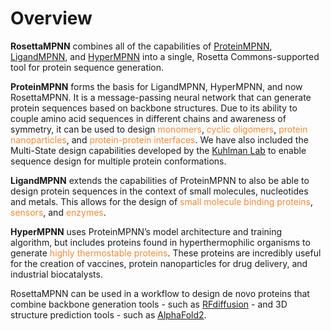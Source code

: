 # Overview

**RosettaMPNN** combines all of the capabilities of [ProteinMPNN](https://www.science.org/doi/10.1126/science.add2187), [LigandMPNN](https://www.biorxiv.org/content/10.1101/2023.12.22.573103v1.full), and [HyperMPNN](https://www.biorxiv.org/content/biorxiv/early/2024/12/01/2024.11.26.625397.full.pdf) into a single, Rosetta Commons-supported tool for protein sequence generation.

**ProteinMPNN** forms the basis for LigandMPNN, HyperMPNN, and now RosettaMPNN. It is a message-passing neural network that can generate protein sequences based on backbone structures. Due to its ability to couple amino acid sequences in different chains and awareness of symmetry, it can be used to design <span style='color:#F68A33'>monomers</span>, <span style='color:#F68A33'>cyclic oligomers</span>, <span style='color:#F68A33'>protein nanoparticles</span>, and <span style='color:#F68A33'>protein-protein interfaces</span>. We have also included the Multi-State design capabilities developed by the [Kuhlman Lab](https://github.com/Kuhlman-Lab/proteinmpnn/tree/main) to enable sequence design for multiple protein conformations. 

**LigandMPNN** extends the capabilities of ProteinMPNN to also be able to design protein sequences in the context of small molecules, nucleotides and metals. This allows for the design of <span style='color:#F68A33'>small molecule binding proteins</span>, <span style='color:#F68A33'>sensors</span>, and <span style='color:#F68A33'>enzymes</span>.

**HyperMPNN** uses ProteinMPNN’s model architecture and training algorithm, but includes proteins found in hyperthermophilic organisms to generate <span style='color:#F68A33'>highly thermostable proteins</span>. These proteins are incredibly useful for the creation of vaccines, protein nanoparticles for drug delivery, and industrial biocatalysts.

RosettaMPNN can be used in a workflow to design de novo proteins that combine backbone generation tools - such as [RFdiffusion](https://sites.google.com/omsf.io/rfdiffusion) - and 3D structure prediction tools - such as [AlphaFold2](https://github.com/google-deepmind/alphafold). 

